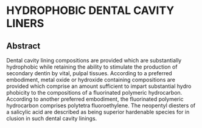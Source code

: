 # HYDROPHOBIC DENTAL CAVITY LINERS

## Abstract
Dental cavity lining compositions are provided which are substantially hydrophobic while retaining the ability to stimulate the production of secondary dentin by vital, pulpal tissues. According to a preferred embodiment, metal oxide or hydroxide containing compositions are provided which comprise an amount sufficient to impart substantial hydro phobicity to the compositions of a fluorinated polymeric hydrocarbon. According to another preferred embodiment, the fluorinated polymeric hydrocarbon comprises polytetra fluoroethylene. The neopentyl diesters of a salicylic acid are described as being superior hardenable species for in clusion in such dental cavity linings.
